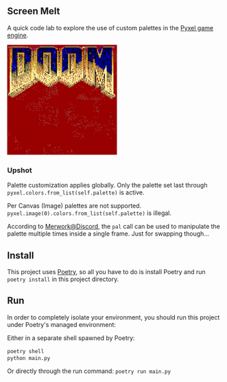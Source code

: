 ## Screen Melt

A quick code lab to explore the use of custom palettes in the [Pyxel game engine](https://github.com/kitao/pyxel).

![Demo](demo.gif )

### Upshot

Palette customization applies globally. Only the palette set last through `pyxel.colors.from_list(self.palette)` is active.

Per Canvas (Image) palettes are not supported. `pyxel.image(0).colors.from_list(self.palette)` is illegal.

According to [Merwork@Discord](https://discord.com/channels/697925198992900106/697925198992900109/937466912798040104), the `pal` call can be used to manipulate the palette multiple times inside a single frame. Just for swapping though...

## Install

This project uses [Poetry](https://python-poetry.org "At last Python has more or less caught up with modernity about dependency management"), so all you have to do is install Poetry and run `poetry install` in this project directory.

## Run

In order to completely isolate your environment, you should run this project under Poetry's managed environment:

Either in a separate shell spawned by Poetry:

```
poetry shell
python main.py
```

Or directly through the run command: `poetry run main.py`

